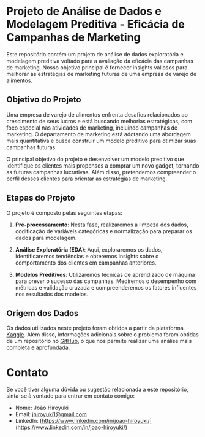 # Projeto de Análise de Dados e Modelagem Preditiva - Eficácia de Campanhas de Marketing

Este repositório contém um projeto de análise de dados exploratória e modelagem preditiva voltado para a avaliação da eficácia das campanhas de marketing. Nosso objetivo principal é fornecer insights valiosos para melhorar as estratégias de marketing futuras de uma empresa de varejo de alimentos.

## Objetivo do Projeto

Uma empresa de varejo de alimentos enfrenta desafios relacionados ao crescimento de seus lucros e está buscando melhorias estratégicas, com foco especial nas atividades de marketing, incluindo campanhas de marketing. O departamento de marketing está adotando uma abordagem mais quantitativa e busca construir um modelo preditivo para otimizar suas campanhas futuras.

O principal objetivo do projeto é desenvolver um modelo preditivo que identifique os clientes mais propensos a comprar um novo gadget, tornando as futuras campanhas lucrativas. Além disso, pretendemos compreender o perfil desses clientes para orientar as estratégias de marketing.

## Etapas do Projeto

O projeto é composto pelas seguintes etapas:

1. **Pré-processamento**: Nesta fase, realizaremos a limpeza dos dados, codificação de variáveis categóricas e normalização para preparar os dados para modelagem.

2. **Análise Exploratória (EDA)**: Aqui, exploraremos os dados, identificaremos tendências e obteremos insights sobre o comportamento dos clientes em campanhas anteriores.

3. **Modelos Preditivos**: Utilizaremos técnicas de aprendizado de máquina para prever o sucesso das campanhas. Mediremos o desempenho com métricas e validação cruzada e compreenderemos os fatores influentes nos resultados dos modelos.


## Origem dos Dados

Os dados utilizados neste projeto foram obtidos a partir da plataforma [Kaggle](https://www.kaggle.com/datasets/jackdaoud/marketing-data). Além disso, informações adicionais sobre o problema foram obtidas de um repositório no [GitHub](https://github.com/nailson/ifood-data-business-analyst-test), o que nos permite realizar uma análise mais completa e aprofundada.

# Contato

Se você tiver alguma dúvida ou sugestão relacionada a este repositório, sinta-se à vontade para entrar em contato comigo:

- Nome: João Hiroyuki
- Email: jhiroyuki1@gmail.com
- LinkedIn: [https://www.linkedin.com/in/joao-hiroyuki/](https://www.linkedin.com/in/joao-hiroyuki/)

